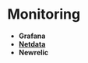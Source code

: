 # Monitoring

* **Grafana**
* ****[**Netdata**](http://devopsbootcamp.osuosl.org/first-steps.html#first-steps)****
* **Newrelic**
